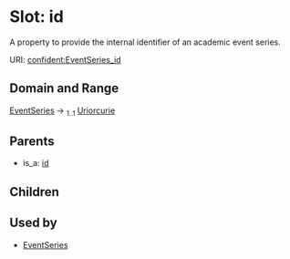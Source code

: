 
# Slot: id


A property to provide the internal identifier of an academic event series.

URI: [confident:EventSeries_id](https://raw.githubusercontent.com/TIBHannover/ConfIDent_schema/main/src/linkml/confident_schema.yaml#EventSeries_id)


## Domain and Range

[EventSeries](EventSeries.md) &#8594;  <sub>1..1</sub> [Uriorcurie](types/Uriorcurie.md)

## Parents

 *  is_a: [id](id.md)

## Children


## Used by

 * [EventSeries](EventSeries.md)
